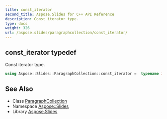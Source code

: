 ```yaml
---
title: const_iterator
second_title: Aspose.Slides for C++ API Reference
description: Const iterator type.
type: docs
weight: 326
url: /aspose.slides/paragraphcollection/const_iterator/
---
```

## const_iterator typedef


Const iterator type.

```cpp
using Aspose::Slides::ParagraphCollection::const_iterator =  typename iterator_holder_type::const_iterator
```

## See Also

* Class [ParagraphCollection](../)
* Namespace [Aspose::Slides](../../)
* Library [Aspose.Slides](../../../)